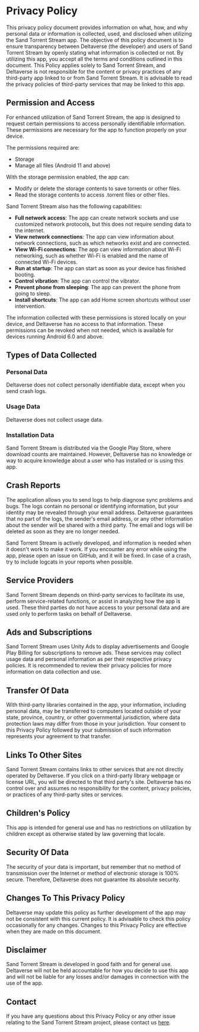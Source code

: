 Privacy Policy
=====================

This privacy policy document provides information on what, how, and why personal data or information is collected, used, and disclosed when utilizing the Sand Torrent Stream app. The objective of this policy document is to ensure transparency between Deltaverse (the developer) and users of Sand Torrent Stream by openly stating what information is collected or not. By utilizing this app, you accept all the terms and conditions outlined in this document. This Policy applies solely to Sand Torrent Stream, and Deltaverse is not responsible for the content or privacy practices of any third-party app linked to or from Sand Torrent Stream. It is advisable to read the privacy policies of third-party services that may be linked to this app.

## Permission and Access

For enhanced utilization of Sand Torrent Stream, the app is designed to request certain permissions to access personally identifiable information. These permissions are necessary for the app to function properly on your device.

The permissions required are:

- Storage
- Manage all files (Android 11 and above)

With the storage permission enabled, the app can:
- Modify or delete the storage contents to save torrents or other files.
- Read the storage contents to access .torrent files or other files.

Sand Torrent Stream also has the following capabilities:

- **Full network access**: The app can create network sockets and use customized network protocols, but this does not require sending data to the internet.
- **View network connections**: The app can view information about network connections, such as which networks exist and are connected.
- **View Wi-Fi connections**: The app can view information about Wi-Fi networking, such as whether Wi-Fi is enabled and the name of connected Wi-Fi devices.
- **Run at startup**: The app can start as soon as your device has finished booting.
- **Control vibration**: The app can control the vibrator.
- **Prevent phone from sleeping**: The app can prevent the phone from going to sleep.
- **Install shortcuts**: The app can add Home screen shortcuts without user intervention.

The information collected with these permissions is stored locally on your device, and Deltaverse has no access to that information. These permissions can be revoked when not needed, which is available for devices running Android 6.0 and above.

## Types of Data Collected

### Personal Data
Deltaverse does not collect personally identifiable data, except when you send crash logs.

### Usage Data
Deltaverse does not collect usage data.

### Installation Data
Sand Torrent Stream is distributed via the Google Play Store, where download counts are maintained. However, Deltaverse has no knowledge or way to acquire knowledge about a user who has installed or is using this app.

## Crash Reports
The application allows you to send logs to help diagnose sync problems and bugs. The logs contain no personal or identifying information, but your identity may be revealed through your email address. Deltaverse guarantees that no part of the logs, the sender's email address, or any other information about the sender will be shared with a third party. The email and logs will be deleted as soon as they are no longer needed.

Sand Torrent Stream is actively developed, and information is needed when it doesn't work to make it work. If you encounter any error while using the app, please open an issue on GitHub, and it will be fixed. In case of a crash, try to include logcats in your reports when possible.

## Service Providers

Sand Torrent Stream depends on third-party services to facilitate its use, perform service-related functions, or assist in analyzing how the app is used. These third parties do not have access to your personal data and are used only to perform tasks on behalf of Deltaverse.

## Ads and Subscriptions

Sand Torrent Stream uses Unity Ads to display advertisements and Google Play Billing for subscriptions to remove ads. These services may collect usage data and personal information as per their respective privacy policies. It is recommended to review their privacy policies for more information on data collection and use.

## Transfer Of Data
With third-party libraries contained in the app, your information, including personal data, may be transferred to computers located outside of your state, province, country, or other governmental jurisdiction, where data protection laws may differ from those in your jurisdiction. Your consent to this Privacy Policy followed by your submission of such information represents your agreement to that transfer.

## Links To Other Sites

Sand Torrent Stream contains links to other services that are not directly operated by Deltaverse. If you click on a third-party library webpage or license URL, you will be directed to that third party's site. Deltaverse has no control over and assumes no responsibility for the content, privacy policies, or practices of any third-party sites or services.

## Children's Policy

This app is intended for general use and has no restrictions on utilization by children except as otherwise stated by law governing that locale.

## Security Of Data

The security of your data is important, but remember that no method of transmission over the Internet or method of electronic storage is 100% secure. Therefore, Deltaverse does not guarantee its absolute security.

## Changes To This Privacy Policy

Deltaverse may update this policy as further development of the app may not be consistent with this current policy. It is advisable to check this policy occasionally for any changes. Changes to this Privacy Policy are effective when they are made on this document.

## Disclaimer

Sand Torrent Stream is developed in good faith and for general use. Deltaverse will not be held accountable for how you decide to use this app and will not be liable for any losses and/or damages in connection with the use of the app.

## Contact

If you have any questions about this Privacy Policy or any other issue relating to the Sand Torrent Stream project, please contact us [here](sand@deltaverseapps.com).